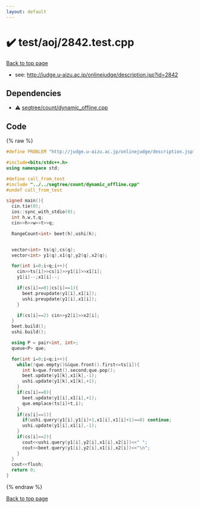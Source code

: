 ```yaml
---
layout: default
---
```


<!-- mathjax config similar to math.stackexchange -->
<script type="text/javascript" async
  src="https://cdnjs.cloudflare.com/ajax/libs/mathjax/2.7.5/MathJax.js?config=TeX-MML-AM_CHTML">
</script>
<script type="text/x-mathjax-config">
  MathJax.Hub.Config({
    TeX: { equationNumbers: { autoNumber: "AMS" }},
    tex2jax: {
      inlineMath: [ ['$','$'] ],
      processEscapes: true
    },
    "HTML-CSS": { matchFontHeight: false },
    displayAlign: "left",
    displayIndent: "2em"
  });
</script>

<script type="text/javascript" src="https://cdnjs.cloudflare.com/ajax/libs/jquery/3.4.1/jquery.min.js"></script>
<script src="https://cdn.jsdelivr.net/npm/jquery-balloon-js@1.1.2/jquery.balloon.min.js" integrity="sha256-ZEYs9VrgAeNuPvs15E39OsyOJaIkXEEt10fzxJ20+2I=" crossorigin="anonymous"></script>
<script type="text/javascript" src="../../../assets/js/copy-button.js"></script>
<link rel="stylesheet" href="../../../assets/css/copy-button.css" />


# :heavy_check_mark: test/aoj/2842.test.cpp


<a href="../../../index.html">Back to top page</a>

* see: <a href="http://judge.u-aizu.ac.jp/onlinejudge/description.jsp?id=2842">http://judge.u-aizu.ac.jp/onlinejudge/description.jsp?id=2842</a>


## Dependencies
* :warning: <a href="../../../library/segtree/count/dynamic_offline.cpp.html">segtree/count/dynamic_offline.cpp</a>


## Code
{% raw %}
```cpp
#define PROBLEM "http://judge.u-aizu.ac.jp/onlinejudge/description.jsp?id=2842"

#include<bits/stdc++.h>
using namespace std;

#define call_from_test
#include "../../segtree/count/dynamic_offline.cpp"
#undef call_from_test

signed main(){
  cin.tie(0);
  ios::sync_with_stdio(0);
  int h,w,t,q;
  cin>>h>>w>>t>>q;

  RangeCount<int> beet(h),ushi(h);


  vector<int> ts(q),cs(q);
  vector<int> y1(q),x1(q),y2(q),x2(q);

  for(int i=0;i<q;i++){
    cin>>ts[i]>>cs[i]>>y1[i]>>x1[i];
    y1[i]--;x1[i]--;

    if(cs[i]==0||cs[i]==1){
      beet.preupdate(y1[i],x1[i]);
      ushi.preupdate(y1[i],x1[i]);
    }

    if(cs[i]==2) cin>>y2[i]>>x2[i];
  }
  beet.build();
  ushi.build();

  using P = pair<int, int>;
  queue<P> que;

  for(int i=0;i<q;i++){
    while(!que.empty()&&que.front().first<=ts[i]){
      int k=que.front().second;que.pop();
      beet.update(y1[k],x1[k],-1);
      ushi.update(y1[k],x1[k],+1);
    }
    if(cs[i]==0){
      beet.update(y1[i],x1[i],+1);
      que.emplace(ts[i]+t,i);
    }
    if(cs[i]==1){
      if(ushi.query(y1[i],y1[i]+1,x1[i],x1[i]+1)==0) continue;
      ushi.update(y1[i],x1[i],-1);
    }
    if(cs[i]==2){
      cout<<ushi.query(y1[i],y2[i],x1[i],x2[i])<<" ";
      cout<<beet.query(y1[i],y2[i],x1[i],x2[i])<<"\n";
    }
  }
  cout<<flush;
  return 0;
}

```
{% endraw %}

<a href="../../../index.html">Back to top page</a>

